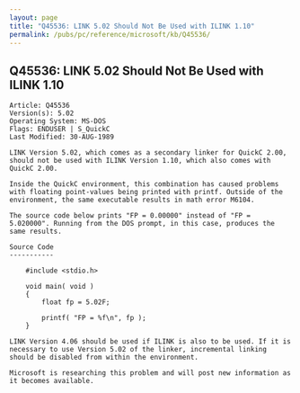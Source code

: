 ```yaml
---
layout: page
title: "Q45536: LINK 5.02 Should Not Be Used with ILINK 1.10"
permalink: /pubs/pc/reference/microsoft/kb/Q45536/
---
```


## Q45536: LINK 5.02 Should Not Be Used with ILINK 1.10

	Article: Q45536
	Version(s): 5.02
	Operating System: MS-DOS
	Flags: ENDUSER | S_QuickC
	Last Modified: 30-AUG-1989
	
	LINK Version 5.02, which comes as a secondary linker for QuickC 2.00,
	should not be used with ILINK Version 1.10, which also comes with
	QuickC 2.00.
	
	Inside the QuickC environment, this combination has caused problems
	with floating point-values being printed with printf. Outside of the
	environment, the same executable results in math error M6104.
	
	The source code below prints "FP = 0.00000" instead of "FP =
	5.020000". Running from the DOS prompt, in this case, produces the
	same results.
	
	Source Code
	-----------
	
	    #include <stdio.h>
	
	    void main( void )
	    {
	        float fp = 5.02F;
	
	        printf( "FP = %f\n", fp );
	    }
	
	LINK Version 4.06 should be used if ILINK is also to be used. If it is
	necessary to use Version 5.02 of the linker, incremental linking
	should be disabled from within the environment.
	
	Microsoft is researching this problem and will post new information as
	it becomes available.
